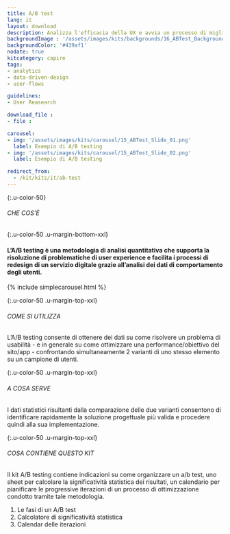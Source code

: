 ```yaml
---
title: A/B test
lang: it
layout: download
description: Analizza l'efficacia della UX e avvia un processo di miglioramento continuo
backgroundImage : '/assets/images/kits/backgrounds/16_ABTest_Background.png'
backgroundColor: '#439af1'
nodate: true
kitcategory: capire
tags:
- analytics
- data-driven-design
- user-flows

guidelines:
- User Reasearch

download_file :
- file :

carousel:
- img: '/assets/images/kits/carousel/15_ABTest_Slide_01.png'
  label: Esempio di A/B testing
- img: '/assets/images/kits/carousel/15_ABTest_Slide_02.png'
  label: Esempio di A/B testing

redirect_from:
  - /kit/kits/it/ab-test
---
```


{:.u-color-50}
###### CHE COS’È

{:.u-color-50 .u-margin-bottom-xxl}
#### L’A/B testing è una metodologia di analisi quantitativa che supporta la risoluzione di problematiche di user experience e facilita i processi di redesign di un servizio digitale grazie all’analisi dei dati di comportamento degli utenti.

{% include simplecarousel.html  %}

{:.u-color-50 .u-margin-top-xxl}
###### COME SI UTILIZZA
L’A/B testing consente di ottenere dei dati su come risolvere un problema di usabilità - e in generale su come ottimizzare una performance/obiettivo del sito/app - confrontando simultaneamente 2 varianti di uno stesso elemento su un campione di utenti.



{:.u-color-50 .u-margin-top-xxl}
###### A COSA SERVE
I dati statistici risultanti dalla comparazione delle due varianti consentono di identificare rapidamente la soluzione progettuale più valida e procedere quindi alla sua implementazione.


{:.u-color-50 .u-margin-top-xxl}
###### COSA CONTIENE QUESTO KIT
Il kit A/B testing contiene indicazioni su come organizzare un a/b test, uno sheet per calcolare la significatività statistica dei risultati, un calendario per pianificare le progressive iterazioni di un processo di ottimizzazione condotto tramite tale metodologia.

1. Le fasi di un A/B test
2. Calcolatore di significatività statistica
3. Calendar delle iterazioni
